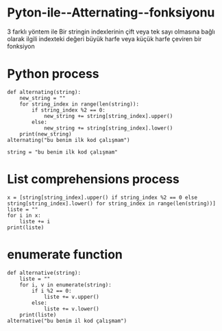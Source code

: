 # Pyton-ile--Atternating--fonksiyonu
3 farklı yöntem ile Bir stringin indexlerinin çift veya tek sayı olmasına bağlı olarak ilgili indexteki değeri büyük harfe veya küçük harfe çeviren bir fonksiyon


# Python process
    def alternating(string):
        new_string = ""
        for string_index in range(len(string)):
            if string_index %2 == 0:
                new_string += string[string_index].upper()
            else:
                new_string += string[string_index].lower()
        print(new_string)
    alternating("bu benim ilk kod çalışmam")
    
    string = "bu benim ilk kod çalışmam"


# List comprehensions process
    x = [string[string_index].upper() if string_index %2 == 0 else string[string_index].lower() for string_index in range(len(string))]
    liste = ""
    for i in x:
        liste += i
    print(liste)


# enumerate function
    def alternative(string):
        liste = ""
        for i, v in enumerate(string):
            if i %2 == 0:
                liste += v.upper()
            else:
                liste += v.lower()
        print(liste)
    alternative("bu benim il kod çalışmam")

